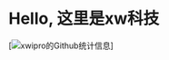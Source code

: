 # Hello, 这里是**xw科技** 
[![xwipro的Github统计信息](https://github-readme-stats.vercel.app/api?username=xwipro)]




